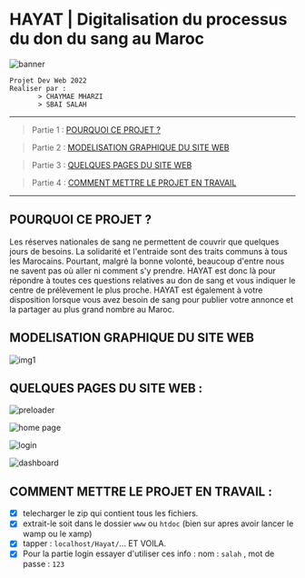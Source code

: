 # HAYAT | Digitalisation du processus du don du sang au Maroc

![banner]()


```
Projet Dev Web 2022
Realiser par : 
       > CHAYMAE MHARZI 
       > SBAI SALAH
```
---------

> Partie 1 : [POURQUOI CE PROJET ? ]()
 
> Partie 2 : [MODELISATION GRAPHIQUE DU SITE WEB]()
 
> Partie 3 : [QUELQUES PAGES DU SITE WEB]()

> Partie 4 : [COMMENT METTRE LE PROJET EN TRAVAIL]()

---------


## POURQUOI CE PROJET ? 

Les réserves nationales de sang ne permettent de couvrir que quelques jours de besoins. La solidarité et l&#39;entraide sont des traits communs à tous les Marocains. Pourtant, malgré la bonne volonté, beaucoup d&#39;entre nous ne savent pas où aller ni comment s&#39;y prendre. HAYAT est donc
là pour répondre à toutes ces questions relatives au don de sang et vous indiquer le centre de prélèvement le plus proche. HAYAT est également à votre disposition lorsque vous avez besoin de sang pour publier votre annonce et la partager au plus grand nombre au Maroc.

## MODELISATION GRAPHIQUE DU SITE WEB

![img1]()


## QUELQUES PAGES DU SITE WEB : 

![preloader]()

![home page]()

![login]()

![dashboard]()

## COMMENT METTRE LE PROJET EN TRAVAIL : 

- [X] telecharger le zip qui contient tous les fichiers. 
- [X] extrait-le soit dans le dossier `www` ou `htdoc` (bien sur apres avoir lancer le wamp ou le xamp)
- [X] tapper : `localhost/Hayat/`... ET VOILA.
- [X] Pour la partie login essayer d'utiliser ces info : nom : `salah` , mot de passe : `123`
